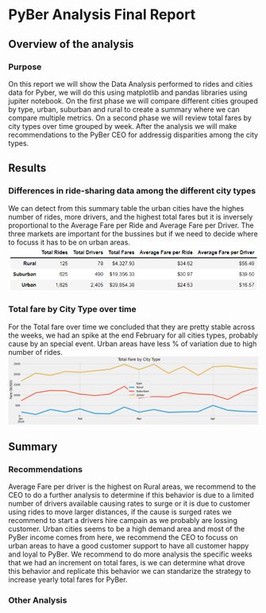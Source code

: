 # PyBer Analysis Final Report

## Overview of the analysis

### Purpose
On this report we will show the Data Analysis performed to rides and cities data for Pyber, we will do this using matplotlib and pandas libraries using jupiter notebook.
On the first phase we will compare different cities grouped by type, urban, suburban and rural to create a summary where we can compare multiple metrics. On a second phase we will review total fares by city types over time grouped by week. After the analysis we will make recommendations to the PyBer CEO for addressig disparities among the city types. 

## Results

### Differences in ride-sharing data among the different city types
We can detect from this summary table the urban cities have the highes number of rides, more drivers, and the highest total fares but it is inversely proportional to the Average Fare per Ride and Average Fare per Driver. The three markets are important for the bussines but if we need to decide where to focuss it has to be on urban areas.
![PyBer Summary](https://github.com/ggalguera/PyBer_Analysis/blob/main/analysis/PyBer_summary.png)

### Total fare by City Type over time
For the Total fare over time we concluded that they are pretty stable across the weeks, we had an spike at the end February for all cities types, probably cause by an special event. Urban areas have less % of variation due to high number of rides.
![Pyber Fare over Time](https://github.com/ggalguera/PyBer_Analysis/blob/main/analysis/PyBer_fare_summary.png)

## Summary

### Recommendations
Average Fare per driver is the highest on Rural areas, we recommend to the CEO to do a further analysis to determine if this behavior is due to a limited number of drivers available causing rates to surge or it is due to customer using rides to move larger distances, if the cause is surged rates we recommend to start a drivers hire campain as we probably are lossing customer.
Urban cities seems to be a high demand area and most of the PyBer income comes from here, we recommend the CEO to focuss on urban areas to have a good customer support to have all customer happy and loyal to PyBer.
We recommend to do more analysis the specific weeks that we had an increment on total fares, is we can determine what drove this behavior and replicate this behavior we can standarize the strategy to increase yearly total fares for PyBer.

### Other Analysis
